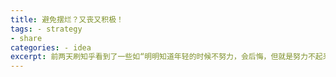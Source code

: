 ```yaml
---
title: 避免摆烂？又丧又积极！
tags: - strategy
- share
categories: - idea
excerpt: 前两天刷知乎看到了一些如“明明知道年轻的时候不努力，会后悔，但就是努力不起来，该怎么办”的问题，发现了一个心理博主介绍了“自我设障”的概念，随着深入了解，找到了一个从未设想的策略来应对陷入“摆烂循环”的风险。
---
```

